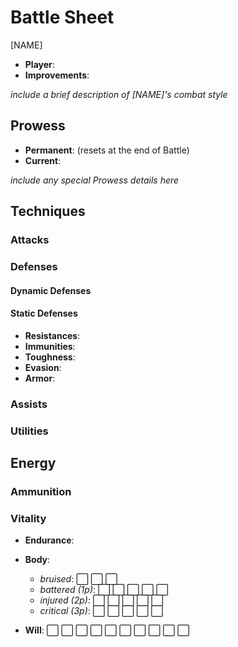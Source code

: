 # Battle Sheet

[NAME]

- **Player**:
- **Improvements**:

_include a brief description of [NAME]'s combat style_

## Prowess

- **Permanent**: (resets at the end of Battle)
- **Current**:

_include any special Prowess details here_

## Techniques

### Attacks

### Defenses

#### Dynamic Defenses

#### Static Defenses

- **Resistances**:
- **Immunities**:
- **Toughness**:
- **Evasion**:
- **Armor**:

### Assists

### Utilities

## Energy

### Ammunition

### Vitality

- **Endurance**:
- **Body**:

  - _bruised_: ⬜ ⬜ ⬜
  - _battered (1p)_: ⬜ ⬜ ⬜ ⬜ ⬜
  - _injured (2p)_: ⬜ ⬜ ⬜ ⬜ ⬜
  - _critical (3p)_: ⬜ ⬜ ⬜ ⬜ ⬜

- **Will**: ⬜ ⬜ ⬜ ⬜ ⬜ ⬜ ⬜ ⬜ ⬜ ⬜
